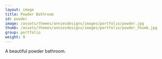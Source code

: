 ```yaml
---
layout: image
title: Powder Bathroom
id: powder
image: /assets/themes/anniesdesigns/images/portfolio/powder.jpg
thumb: /assets/themes/anniesdesigns/images/portfolio/powder_thumb.jpg
group: portfolio
weight: 9
---
```

A beautiful powder bathroom.
